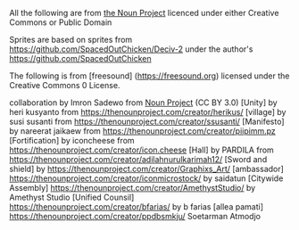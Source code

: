 All the following are from [the Noun Project](https://thenounproject.com) licenced under either Creative Commons or Public Domain

Sprites are based on sprites from https://github.com/SpacedOutChicken/Deciv-2 under the author's https://github.com/SpacedOutChicken

The following is from [freesound] (https://freesound.org) licensed under the Creative Commons 0 License. 

 collaboration by Imron Sadewo from <a href="https://thenounproject.com/browse/icons/term/collaboration/" target="_blank" title="collaboration Icons">Noun Project</a> (CC BY 3.0)
[Unity] by heri kusyanto from https://thenounproject.com/creator/herikus/
[village] by susi susanti from https://thenounproject.com/creator/ssusanti/
[Manifesto] by nareerat jaikaew from https://thenounproject.com/creator/piipimm.pz
[Fortification] by iconcheese from https://thenounproject.com/creator/icon.cheese
[Hall] by PARDILA from https://thenounproject.com/creator/adilahnurulkarimah12/
  [Sword and shield] by https://thenounproject.com/creator/Graphixs_Art/
  [ambassador] https://thenounproject.com/creator/iconmicrostock/ by saidatun
[Citywide Assembly] https://thenounproject.com/creator/AmethystStudio/ by Amethyst Studio
[Unified Counsil] https://thenounproject.com/creator/bfarias/ by b farias
[allea pamati] https://thenounproject.com/creator/ppdbsmkju/ Soetarman Atmodjo
